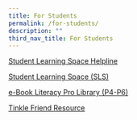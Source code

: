 ```yaml
---
title: For Students
permalink: /for-students/
description: ""
third_nav_title: For Students
---
```


<p><a href="/sls-helpline/">Student Learning Space Helpline</a></p>
<p><a href="https://vle.learning.moe.edu.sg/login">Student Learning Space (SLS)</a></p>
<p><a href="https://slz02.scholasticlearningzone.com/resources/dp-int/dist/#/login3/student/SGPY3JD">e-Book Literacy Pro Library (P4-P6)</a></p>


<p><a href="/tinkle-friend-resource/">Tinkle Friend Resource</a></p>